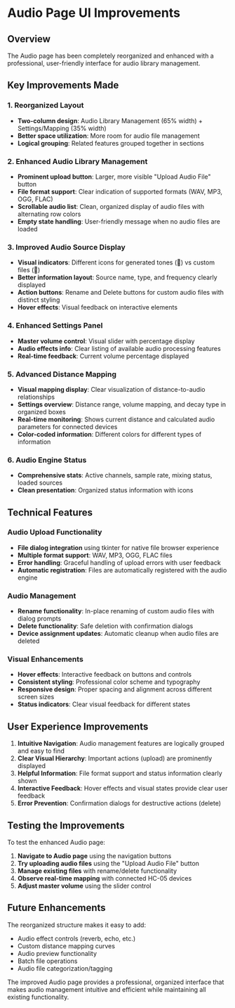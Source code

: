 # Audio Page UI Improvements

## Overview
The Audio page has been completely reorganized and enhanced with a professional, user-friendly interface for audio library management.

## Key Improvements Made

### 1. **Reorganized Layout**
- **Two-column design**: Audio Library Management (65% width) + Settings/Mapping (35% width)
- **Better space utilization**: More room for audio file management
- **Logical grouping**: Related features grouped together in sections

### 2. **Enhanced Audio Library Management**
- **Prominent upload button**: Larger, more visible "Upload Audio File" button
- **File format support**: Clear indication of supported formats (WAV, MP3, OGG, FLAC)
- **Scrollable audio list**: Clean, organized display of audio files with alternating row colors
- **Empty state handling**: User-friendly message when no audio files are loaded

### 3. **Improved Audio Source Display**
- **Visual indicators**: Different icons for generated tones (🌊) vs custom files (🎵)
- **Better information layout**: Source name, type, and frequency clearly displayed
- **Action buttons**: Rename and Delete buttons for custom audio files with distinct styling
- **Hover effects**: Visual feedback on interactive elements

### 4. **Enhanced Settings Panel**
- **Master volume control**: Visual slider with percentage display
- **Audio effects info**: Clear listing of available audio processing features
- **Real-time feedback**: Current volume percentage displayed

### 5. **Advanced Distance Mapping**
- **Visual mapping display**: Clear visualization of distance-to-audio relationships
- **Settings overview**: Distance range, volume mapping, and decay type in organized boxes
- **Real-time monitoring**: Shows current distance and calculated audio parameters for connected devices
- **Color-coded information**: Different colors for different types of information

### 6. **Audio Engine Status**
- **Comprehensive stats**: Active channels, sample rate, mixing status, loaded sources
- **Clean presentation**: Organized status information with icons

## Technical Features

### Audio Upload Functionality
- **File dialog integration** using tkinter for native file browser experience
- **Multiple format support**: WAV, MP3, OGG, FLAC files
- **Error handling**: Graceful handling of upload errors with user feedback
- **Automatic registration**: Files are automatically registered with the audio engine

### Audio Management
- **Rename functionality**: In-place renaming of custom audio files with dialog prompts
- **Delete functionality**: Safe deletion with confirmation dialogs
- **Device assignment updates**: Automatic cleanup when audio files are deleted

### Visual Enhancements
- **Hover effects**: Interactive feedback on buttons and controls
- **Consistent styling**: Professional color scheme and typography
- **Responsive design**: Proper spacing and alignment across different screen sizes
- **Status indicators**: Clear visual feedback for different states

## User Experience Improvements

1. **Intuitive Navigation**: Audio management features are logically grouped and easy to find
2. **Clear Visual Hierarchy**: Important actions (upload) are prominently displayed
3. **Helpful Information**: File format support and status information clearly shown
4. **Interactive Feedback**: Hover effects and visual states provide clear user feedback
5. **Error Prevention**: Confirmation dialogs for destructive actions (delete)

## Testing the Improvements

To test the enhanced Audio page:

1. **Navigate to Audio page** using the navigation buttons
2. **Try uploading audio files** using the "Upload Audio File" button
3. **Manage existing files** with rename/delete functionality
4. **Observe real-time mapping** with connected HC-05 devices
5. **Adjust master volume** using the slider control

## Future Enhancements

The reorganized structure makes it easy to add:
- Audio effect controls (reverb, echo, etc.)
- Custom distance mapping curves
- Audio preview functionality
- Batch file operations
- Audio file categorization/tagging

The improved Audio page provides a professional, organized interface that makes audio management intuitive and efficient while maintaining all existing functionality.
